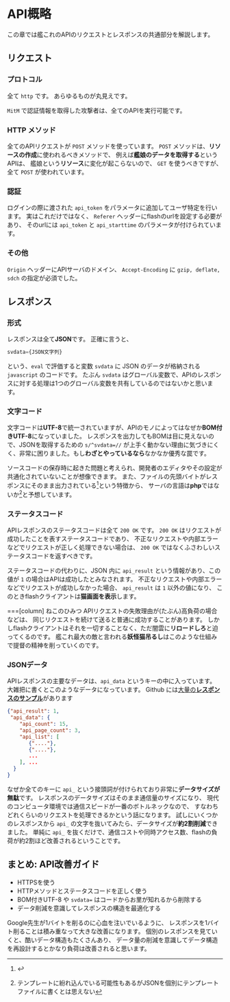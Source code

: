 # API概略

この章では艦これのAPIのリクエストとレスポンスの共通部分を解説します。

## リクエスト

### プロトコル

全て `http` です。
あらゆるものが丸見えです。

`MitM` で認証情報を取得した攻撃者は、全てのAPIを実行可能です。

### HTTP メソッド

全てのAPIリクエストが `POST` メソッドを使っています。
`POST` メソッドは、**リソースの作成**に使われるべきメソッドで、
例えば**艦娘のデータを取得する**というAPIは、
艦娘という**リソース**に変化が起こらないので、 `GET` を使うべきですが、
全て `POST` が使われています。

### 認証

ログインの際に渡された `api_token` をパラメータに追加してユーザ特定を行います。
実はこれだけではなく、 `Referer` ヘッダーにflashのurlを設定する必要があり、
そのurlには `api_token` と `api_starttime` のパラメータが付けられています。

### その他

`Origin` ヘッダーにAPIサーバのドメイン、 `Accept-Encoding` に `gzip, deflate, sdch` の指定が必須でした。

## レスポンス

### 形式

レスポンスは全て**JSON**です。
正確に言うと、

```javascript
svdata={JSON文字列}
```

という、`eval` で評価すると変数 `svdata` に JSON のデータが格納される `javascript` のコードです。
たぶん `svdata` はグローバル変数で、APIのレスポンスに対する処理は1つのグローバル変数を共有しているのではないかと思います。

### 文字コード

文字コードは**UTF-8**で統一されていますが、APIのモノによってはなぜか**BOM付きUTF-8**になっていました。
レスポンスを出力してもBOMは目に見えないので、JSONを取得するための `s/^svdata=//` が上手く動かない理由に気づきにくく、非常に困りました。もし**わざとやっているなら**なかなか優秀な罠です。

ソースコードの保存時に起きた問題と考えられ、開発者のエディタやその設定が共通化されていないことが想像できます。
また、ファイルの先頭バイトがレスポンスにそのまま出力されている[^1]という特徴から、
サーバの言語は**php**ではないか[^2]と予想しています。

### ステータスコード

APIレスポンスのステータスコードは全て `200 OK` です。
`200 OK` はリクエストが成功したことを表すステータスコードであり、
不正なリクエストや内部エラーなどでリクエストが正しく処理できない場合は、
`200 OK` ではなくふさわしいステータスコードを返すべきです。

ステータスコードの代わりに、JSON 内に `api_result` という情報があり、この値が `1` の場合はAPIは成功したとみなされます。
不正なリクエストや内部エラーなどでリクエストが成功しなかった場合、 `api_result` は `1` 以外の値になり、
このときflashクライアントは**猫画面を表示**します。

===[column] ねこのひみつ
APIリクエストの失敗理由が(たぶん)高負荷の場合などは、
同じリクエストを続けて送ると普通に成功することがあります。
しかしflashクライアントはそれを一切することなく、ただ闇雲に**リロードしろ**と迫ってくるのです。
艦これ最大の敵と言われる**妖怪猫吊るし**はこのような仕組みで提督の精神を削っていくのです。

### JSONデータ

APIレスポンスの主要なデータは、`api_data` というキーの中に入っています。
大雑把に書くとこのようなデータになっています。
Github には[大量の**レスポンスのサンプル**](https://github.com/masarakki/IJN48/tree/master/spec/support/api)があります

```json
{"api_result": 1,
 "api_data": {
    "api_count": 15,
    "api_page_count": 3,
    "api_list": [
       {"...."},
       {"...."},
       ...
    ], ...
  }
}
```

なぜか全てのキーに `api_` という接頭詞が付けられており非常に**データサイズが無駄**です。
レスポンスのデータサイズはそのまま通信量のサイズになり、
現代のコンピュータ環境では通信スピードが一番のボトルネックなので、
すなわちどれくらいのリクエストを処理できるかという話になります。
試しにいくつかのレスポンスから `api_` の文字を抜いてみたら、データサイズが**約2割削減**できました。
単純に `api_` を抜くだけで、通信コストや同時アクセス数、flashの負荷が約2割ほど改善されるということです。

## まとめ: API改善ガイド

- HTTPSを使う
- HTTPメソッドとステータスコードを正しく使う
- BOM付きUTF-8 や `svdata=` はコードからお里が知れるから削除する
- データ削減を意識してレスポンスの構造を最適化する

Google先生が1バイトを削るのに心血を注いでいるように、
レスポンスを1バイト削ることは積み重なって大きな改善になります。
個別のレスポンスを見ていくと、酷いデータ構造もたくさんあり、
データ量の削減を意識してデータ構造を再設計するとかなり負荷は改善されると思います。

[^1]: <?php の前にBOMのバイト列が書かれていることになる
[^2]: テンプレートに紛れ込んでいる可能性もあるがJSONを個別にテンプレートファイルに書くとは思えない
